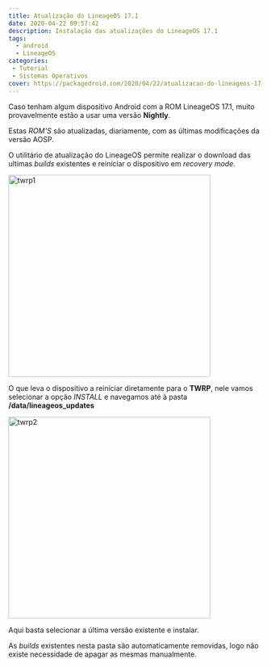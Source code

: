 ```yaml
---
title: Atualização do LineageOS 17.1
date: 2020-04-22 09:57:42
description: Instalação das atualizações do LineageOS 17.1
tags: 
  - android
  - LineageOS
categories: 
 - Tutorial
 - Sistemas Operativos
cover: https://packagedroid.com/2020/04/22/atualizacao-do-lineageos-17-1/lineagewall.png
---
```


Caso tenham algum dispositivo Android com a ROM LineageOS 17.1, muito provavelmente estão a usar uma versão **Nightly**.

Estas *ROM'S* são atualizadas, diariamente, com as últimas modificações da versão AOSP.

O utilitário de atualização do LineageOS permite realizar o download das ultimas *builds* existentes e reiniciar o dispositivo em *recovery mode*.

<img src="lineageos.png" alt="twrp1" width="400"/>

O que leva o dispositivo a reiniciar diretamente para o **TWRP**, nele vamos selecionar a opção *INSTALL* e navegamos até à pasta **/data/lineageos_updates**

<img src="twrp3.png" alt="twrp2" width="400"/>

Aqui basta selecionar a última versão existente e instalar.

As *builds* existentes nesta pasta são automaticamente removidas, logo não existe necessidade de apagar as mesmas manualmente.